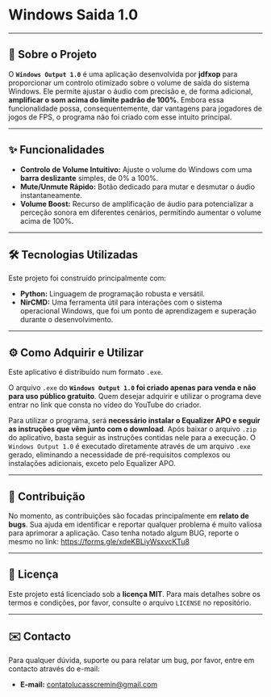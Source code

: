 # Windows Saida 1.0

---

## 🚀 Sobre o Projeto

O **`Windows Output 1.0`** é uma aplicação desenvolvida por **jdfxop** para proporcionar um controlo otimizado sobre o volume de saída do sistema Windows. Ele permite ajustar o áudio com precisão e, de forma adicional, **amplificar o som acima do limite padrão de 100%**. Embora essa funcionalidade possa, consequentemente, dar vantagens para jogadores de jogos de FPS, o programa não foi criado com esse intuito principal.

---

## ✨ Funcionalidades

* **Controlo de Volume Intuitivo:** Ajuste o volume do Windows com uma **barra deslizante** simples, de 0% a 100%.
* **Mute/Unmute Rápido:** Botão dedicado para mutar e desmutar o áudio instantaneamente.
* **Volume Boost:** Recurso de amplificação de áudio para potencializar a perceção sonora em diferentes cenários, permitindo aumentar o volume acima de 100%.

---

## 🛠️ Tecnologias Utilizadas

Este projeto foi construído principalmente com:

* **Python:** Linguagem de programação robusta e versátil.
* **NirCMD:** Uma ferramenta útil para interações com o sistema operacional Windows, que foi um ponto de aprendizagem e superação durante o desenvolvimento.

---

## ⚙️ Como Adquirir e Utilizar

Este aplicativo é distribuído num formato `.exe`.

O arquivo `.exe` do **`Windows Output 1.0` foi criado apenas para venda e não para uso público gratuito**. Quem desejar adquirir e utilizar o programa deve entrar no link que consta no vídeo do YouTube do criador.

Para utilizar o programa, será **necessário instalar o Equalizer APO e seguir as instruções que vêm junto com o download**. Após baixar o arquivo `.zip` do aplicativo, basta seguir as instruções contidas nele para a execução. O `Windows Output 1.0` é executado diretamente através de um arquivo `.exe` gerado, eliminando a necessidade de pré-requisitos complexos ou instalações adicionais, exceto pelo Equalizer APO.

---

## 🐞 Contribuição

No momento, as contribuições são focadas principalmente em **relato de bugs**. Sua ajuda em identificar e reportar qualquer problema é muito valiosa para aprimorar a aplicação.
Caso tenha notado algum BUG, reporte o mesmo no link: https://forms.gle/xdeKBLiyWsxvcKTu8

---

## 📜 Licença

Este projeto está licenciado sob a **licença MIT**. Para mais detalhes sobre os termos e condições, por favor, consulte o arquivo `LICENSE` no repositório.

---

## ✉️ Contacto

Para qualquer dúvida, suporte ou para relatar um bug, por favor, entre em contacto através do e-mail:

* **E-mail:** contatolucasscremin@gmail.com
